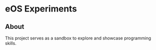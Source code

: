 # eOS Experiments

## About

This project serves as a sandbox to explore and showcase programming skills.

